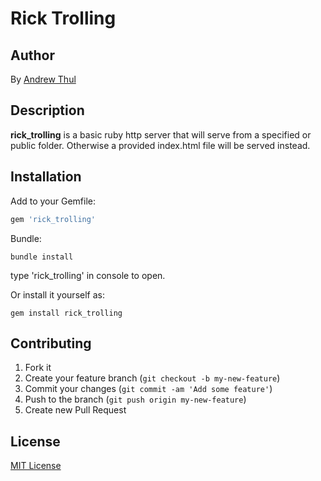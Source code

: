 # Rick Trolling

## Author

By [Andrew Thul](https://github.com/adthul)

## Description

**rick_trolling** is a basic ruby http server that will serve from a specified or public folder. Otherwise a provided index.html file will be served instead.

## Installation

Add to your Gemfile:

```ruby
gem 'rick_trolling'
```

Bundle:

```console
bundle install
```

type 'rick_trolling' in console to open.

Or install it yourself as:

```console
gem install rick_trolling
```

## Contributing

1. Fork it
2. Create your feature branch (`git checkout -b my-new-feature`)
3. Commit your changes (`git commit -am 'Add some feature'`)
4. Push to the branch (`git push origin my-new-feature`)
5. Create new Pull Request

## License

[MIT License](http://adthul.mit-license.org)
